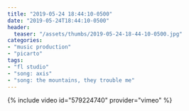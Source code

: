 ```yaml
---
title: "2019-05-24 18:44:10-0500"
date: "2019-05-24T18:44:10-0500"
header:
  teaser: "/assets/thumbs/2019-05-24-18-44-10-0500.jpg"
categories:
- "music production"
- "picarto"
tags:
- "fl studio"
- "song: axis"
- "song: the mountains, they trouble me"
---
```

{% include video id="579224740" provider="vimeo" %}
